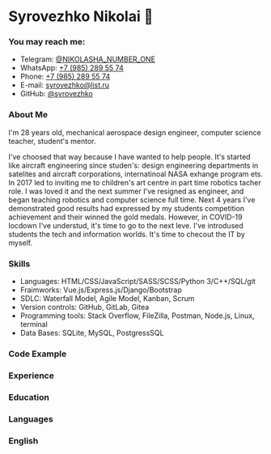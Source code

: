 # Syrovezhko Nikolai 👋

### You may reach me:
* Telegram: [@NIKOLASHA_NUMBER_ONE](https://t.me/NIKOLASHA_NUMBER_ONE)
* WhatsApp: [+7 (985) 289 55 74](https://wa.me/79852895574)
* Phone: [+7 (985) 289 55 74](tel:+79852895574)
* E-mail: [syrovezhko@list.ru](mailto:syrovezhko@list.ru)
* GitHub: [@syrovezhko](https://github.com/syrovezhko)

### About Me
I'm 28 years old, mechanical aerospace design engineer, computer science teacher, student's mentor. 

I've choosed that way because I have wanted to help people. It's started like aircraft engineering since studen's: design engineering departments in satelites and aircraft corporations, internatinoal NASA exhange program ets. In 2017 led to inviting me to сhildren's art centre in part time robotics tacher role. I was loved it and the next summer I've resigned as engineer, and began teaching  robotics and computer science full time. Next 4 years I've demonstrated good results had expressed by my students competition achievement and their winned the gold medals.  However, in COVID-19 locdown I've understud, it's time to go to the next leve. I've introdused students the tech and information worlds. It's time to checout the IT by myself.

### Skills
* Languages: HTML/CSS/JavaScript/SASS/SCSS/Python 3/C++/SQL/git
* Fraimworks: Vue.js/Express.js/Django/Bootstrap
* SDLC: Waterfall Model, Agile Model, Kanban, Scrum
* Version controls: GitHub, GitLab, Gitea
* Programming tools: Stack Overflow, FileZilla, Postman, Node.js, Linux, terminal
* Data Bases: SQLite, MySQL, PostgressSQL

### Code Example

### Experience

### Education

### Languages

### English